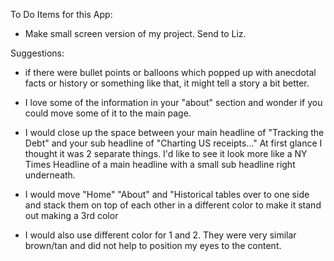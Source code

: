 To Do Items for this App:
- Make small screen version of my project. Send to Liz.


Suggestions:
- if there were bullet points or balloons which popped up with anecdotal facts or history or something like that, it might tell a story a bit better.

- I love some of the information in your  "about" section and wonder if you could move some of it to the main page.


- I would close up the space between your main headline of "Tracking the Debt" and your sub headline of "Charting US receipts..."
At first glance I thought it was 2 separate things.  I'd like to see it look more like a NY Times Headline of a main headline with a small sub headline right underneath.

- I would move "Home" "About" and "Historical tables over to one side and stack them on top of each other in a different color to make it stand out making a 3rd color

- I would also use different color for 1 and 2.  They were very similar brown/tan and did not help to position my eyes to the content.
